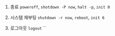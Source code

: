 1. 종료
`poweroff`, `shotdown -P now`, `halt -p`, `init 0`

2. 시스템 재부팅
`shutdown -r now`, `reboot`, `init 6`

3. 로그아웃
`logout`
``